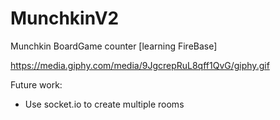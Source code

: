 # MunchkinV2
Munchkin BoardGame counter [learning FireBase]

https://media.giphy.com/media/9JgcrepRuL8qff1QvG/giphy.gif

Future work:
- Use socket.io to create multiple rooms
